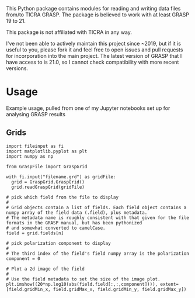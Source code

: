 This Python package contains modules for reading and writing data files from/to TICRA GRASP.  The package is believed to work with at least GRASP 19 to 21.

This package is not affiliated with TICRA in any way.

I've not been able to actively maintain this project since ~2019, but if it is useful to you, please fork it and feel free to open issues and pull requests for
incorporation into the main project.  The latest version of GRASP that I have access to is 21.0, so I cannot check compatibility with more recent versions.

# Usage

Example usage, pulled from one of my Jupyter notebooks set up for analysing GRASP results

## Grids
```
import fileinput as fi
import matplotlib.pyplot as plt
import numpy as np

from GraspFile import GraspGrid

with fi.input("filename.grd") as gridFile:
  grid = GraspGrid.GraspGrid()
  grid.readGraspGrid(gridFile)

# pick which field from the file to display
#
# Grid objects contain a list of fields. Each field object contains a numpy array of the field data (.field), plus metadata.
# The metadata name is roughly consistent with that given for the file formats in the GRASP manual, but has been pythonized
# and somewhat converted to camelCase.
field = grid.fields[n]

# pick polarization component to display
#
# The third index of the field's field numpy array is the polarization
component = 0

# Plot a 2d image of the field
#
# Use the field metadata to set the size of the image plot.
plt.imshow((20*np.log10(abs(field.field[:,:,component]))), extent=[field.gridMin_x, field.gridMax_x, field.gridMin_y, field.gridMax_y])
```
